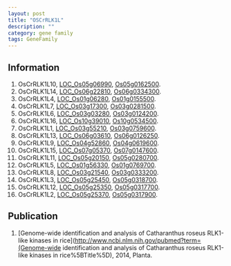 ```yaml
---
layout: post
title: "OSCrRLK1L"
description: ""
category: gene family
tags: GeneFamily
---
```


## Information
1. OsCrRLK1L10, [LOC_Os05g06990](http://rice.plantbiology.msu.edu/cgi-bin/ORF_infopage.cgi?orf=LOC_Os05g06990), [Os05g0162500](http://rapdb.dna.affrc.go.jp/viewer/gbrowse_details/irgsp1?name=Os05g0162500).
2. OsCrRLK1L14, [LOC_Os06g22810](http://rice.plantbiology.msu.edu/cgi-bin/ORF_infopage.cgi?orf=LOC_Os06g22810), [Os06g0334300](http://rapdb.dna.affrc.go.jp/viewer/gbrowse_details/irgsp1?name=Os06g0334300).
3. OsCrRLK1L4, [LOC_Os01g06280](http://rice.plantbiology.msu.edu/cgi-bin/ORF_infopage.cgi?orf=LOC_Os01g06280), [Os01g0155500](http://rapdb.dna.affrc.go.jp/viewer/gbrowse_details/irgsp1?name=Os01g0155500).
4. OsCrRLK1L7, [LOC_Os03g17300](http://rice.plantbiology.msu.edu/cgi-bin/ORF_infopage.cgi?orf=LOC_Os03g17300), [Os03g0281500](http://rapdb.dna.affrc.go.jp/viewer/gbrowse_details/irgsp1?name=Os03g0281500).
5. OsCrRLK1L6, [LOC_Os03g03280](http://rice.plantbiology.msu.edu/cgi-bin/ORF_infopage.cgi?orf=LOC_Os03g03280), [Os03g0124200](http://rapdb.dna.affrc.go.jp/viewer/gbrowse_details/irgsp1?name=Os03g0124200).
6. OsCrRLK1L16, [LOC_Os10g39010](http://rice.plantbiology.msu.edu/cgi-bin/ORF_infopage.cgi?orf=LOC_Os10g39010), [Os10g0534500](http://rapdb.dna.affrc.go.jp/viewer/gbrowse_details/irgsp1?name=Os10g0534500).
7. OsCrRLK1L1, [LOC_Os03g55210](http://rice.plantbiology.msu.edu/cgi-bin/ORF_infopage.cgi?orf=LOC_Os03g55210), [Os03g0759600](http://rapdb.dna.affrc.go.jp/viewer/gbrowse_details/irgsp1?name=Os03g0759600).
8. OsCrRLK1L13, [LOC_Os06g03610](http://rice.plantbiology.msu.edu/cgi-bin/ORF_infopage.cgi?orf=LOC_Os06g03610), [Os06g0126250](http://rapdb.dna.affrc.go.jp/viewer/gbrowse_details/irgsp1?name=Os06g0126250).
9. OsCrRLK1L9, [LOC_Os04g52860](http://rice.plantbiology.msu.edu/cgi-bin/ORF_infopage.cgi?orf=LOC_Os04g52860), [Os04g0619600](http://rapdb.dna.affrc.go.jp/viewer/gbrowse_details/irgsp1?name=Os04g0619600).
10. OsCrRLK1L15, [LOC_Os07g05370](http://rice.plantbiology.msu.edu/cgi-bin/ORF_infopage.cgi?orf=LOC_Os07g05370), [Os07g0147600](http://rapdb.dna.affrc.go.jp/viewer/gbrowse_details/irgsp1?name=Os07g0147600).
11. OsCrRLK1L11, [LOC_Os05g20150](http://rice.plantbiology.msu.edu/cgi-bin/ORF_infopage.cgi?orf=LOC_Os05g20150), [Os05g0280700](http://rapdb.dna.affrc.go.jp/viewer/gbrowse_details/irgsp1?name=Os05g0280700).
12. OsCrRLK1L5, [LOC_Os01g56330](http://rice.plantbiology.msu.edu/cgi-bin/ORF_infopage.cgi?orf=LOC_Os01g56330), [Os01g0769700](http://rapdb.dna.affrc.go.jp/viewer/gbrowse_details/irgsp1?name=Os01g0769700).
13. OsCrRLK1L8, [LOC_Os03g21540](http://rice.plantbiology.msu.edu/cgi-bin/ORF_infopage.cgi?orf=LOC_Os03g21540), [Os03g0333200](http://rapdb.dna.affrc.go.jp/viewer/gbrowse_details/irgsp1?name=Os03g0333200).
14. OsCrRLK1L3, [LOC_Os05g25450](http://rice.plantbiology.msu.edu/cgi-bin/ORF_infopage.cgi?orf=LOC_Os05g25450), [Os05g0318700](http://rapdb.dna.affrc.go.jp/viewer/gbrowse_details/irgsp1?name=Os05g0318700).
15. OsCrRLK1L12, [LOC_Os05g25350](http://rice.plantbiology.msu.edu/cgi-bin/ORF_infopage.cgi?orf=LOC_Os05g25350), [Os05g0317700](http://rapdb.dna.affrc.go.jp/viewer/gbrowse_details/irgsp1?name=Os05g0317700).
16. OsCrRLK1L2, [LOC_Os05g25370](http://rice.plantbiology.msu.edu/cgi-bin/ORF_infopage.cgi?orf=LOC_Os05g25370), [Os05g0317900](http://rapdb.dna.affrc.go.jp/viewer/gbrowse_details/irgsp1?name=Os05g0317900).

## Publication
1. [Genome-wide identification and analysis of Catharanthus roseus RLK1-like kinases in rice](http://www.ncbi.nlm.nih.gov/pubmed?term=(Genome-wide identification and analysis of Catharanthus roseus RLK1-like kinases in rice%5BTitle%5D), 2014, Planta.


